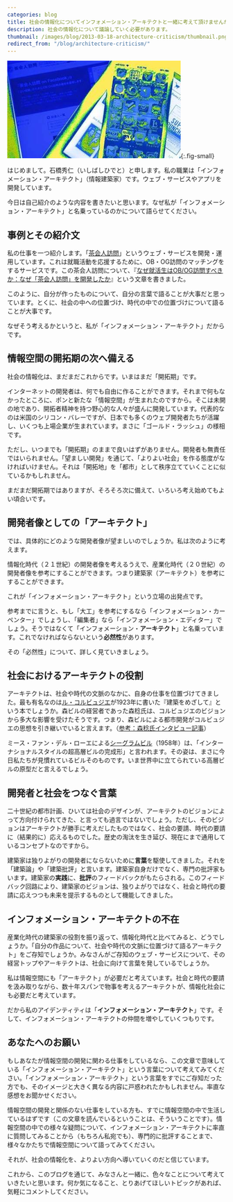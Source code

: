 ```yaml
---
categories: blog
title: 社会の情報化についてインフォメーション・アーキテクトと一緒に考えて頂けませんか？
description: 社会の情報化について議論していく必要があります。
thumbnail: /images/blog/2013-03-18-architecture-criticism/thumbnail.png
redirect_from: "/blog/architecture-criticism/"
---
```


![](/images/blog/2013-03-18-architecture-criticism/architecture-criticism.jpg){:.fig-small}

はじめまして。石橋秀仁（いしばしひでと）と申します。私の職業は「インフォメーション・アーキテクト」（情報建築家）です。ウェブ・サービスやアプリを開発しています。

今日は自己紹介のような内容を書きたいと思います。なぜ私が「インフォメーション・アーキテクト」と名乗っているのかについて語らせてください。

## 事例とその紹介文 ##

私の仕事を一つ紹介します。「[茶会人訪問]」というウェブ・サービスを開発・運用しています。これは就職活動を応援するために、OB・OG訪問のマッチングをするサービスです。この茶会人訪問について、『[なぜ就活生はOB/OG訪問すべきか：なぜ「茶会人訪問」を開発したか]』という文章を書きました。

[茶会人訪問]: http://www.chakaijin.jp/
[なぜ就活生はOB/OG訪問すべきか：なぜ「茶会人訪問」を開発したか]: http://zerobase.jp/blog/2012/02/obog.html

このように、自分が作ったものについて、自分の言葉で語ることが大事だと思っています。とくに、社会の中への位置づけ、時代の中での位置づけについて語ることが大事です。

なぜそう考えるかというと、私が「インフォメーション・アーキテクト」だからです。

## 情報空間の開拓期の次へ備える ##

社会の情報化は、まだまだこれからです。いまはまだ「開拓期」です。

インターネットの開発者は、何でも自由に作ることができます。それまで何もなかったところに、ポンと新たな「情報空間」が生まれたのですから。そこは未開の地であり、開拓者精神を持つ野心的な人々が盛んに開発しています。代表的なのは米国のシリコン・バレーですが、日本でも多くのウェブ開発者たちが活躍し、いくつも上場企業が生まれています。まさに「ゴールド・ラッシュ」の様相です。

ただし、いつまでも「開拓期」のままで良いはずがありません。開発者も無責任ではいられません。「望ましい開発」を通じて、「よりよい社会」を作る態度がなければいけません。それは「開拓地」を「都市」として秩序立てていくことに似ているかもしれません。

まだまだ開拓期ではありますが、そろそろ次に備えて、いろいろ考え始めてもよい頃合いです。

## 開発者像としての「アーキテクト」 ##

では、具体的にどのような開発者像が望ましいのでしょうか。私は次のように考えます。

情報化時代（２１世紀）の開発者像を考えるうえで、産業化時代（２０世紀）の開発者像を参考にすることができます。つまり建築家（アーキテクト）を参考にすることができます。

これが「インフォメーション・アーキテクト」という立場の出発点です。

参考までに言うと、もし「大工」を参考にするなら「インフォメーション・カーペンター」でしょうし、「編集者」なら「インフォメーション・エディター」でしょう。そうではなくて「インフォメーション・**アーキテクト**」と名乗っています。これでなければならないという**必然性**があります。

その「必然性」について、詳しく見ていきましょう。

## 社会におけるアーキテクトの役割 ##

アーキテクトは、社会や時代の文脈のなかに、自身の仕事を位置づけてきました。最も有名なのは[ル・コルビュジエ]が1923年に書いた『建築をめざして』という本でしょうか。森ビルの経営者であった森稔氏は、コルビュジエのビジョンから多大な影響を受けたそうです。つまり、森ビルによる都市開発がコルビュジエの思想を引き継いでいると言えます。（[参考：森稔氏インタビュー記事]）

[ル・コルビュジエ]: http://ja.wikipedia.org/wiki/%E3%83%AB%E3%83%BB%E3%82%B3%E3%83%AB%E3%83%93%E3%83%A5%E3%82%B8%E3%82%A8
[参考：森稔氏インタビュー記事]: http://president.jp/articles/-/7864

ミース・ファン・デル・ローエによる[シーグラムビル]（1958年）は、「インターナショナルスタイルの超高層ビルの完成形」と言われます。その姿は、まさに今日私たちが見慣れているビルそのものです。いま世界中に立てられている高層ビルの原型だと言えるでしょう。

[シーグラムビル]: http://ja.wikipedia.org/wiki/%E3%82%B7%E3%83%BC%E3%82%B0%E3%83%A9%E3%83%A0%E3%83%93%E3%83%AB

## 開発者と社会をつなぐ言葉 ##

二十世紀の都市計画、ひいては社会のデザインが、アーキテクトのビジョンによって方向付けられてきた、と言っても過言ではないでしょう。ただし、そのビジョンはアーキテクトが勝手に考えだしたものではなく、社会の要請、時代の要請に（結果的に）応えるものでした。歴史の淘汰を生き延び、現在にまで通用しているコンセプトなのですから。

建築家は独りよがりの開発者にならないために**言葉**を駆使してきました。それを「建築論」や「建築批評」と言います。建築家自身だけでなく、専門の批評家もいます。建築家の**実践**に、**批評**のフィードバックがもたらされる。このフィードバック回路により、建築家のビジョンは、独りよがりではなく、社会と時代の要請に応えつつも未来を提示するものとして機能してきました。

## インフォメーション・アーキテクトの不在 ##

産業化時代の建築家の役割を振り返って、情報化時代と比べてみると、どうでしょうか。「自分の作品について、社会や時代の文脈に位置づけて語るアーキテクト」をご存知でしょうか。みなさんがご存知のウェブ・サービスについて、その経営トップやアーキテクトは、社会に向けて言葉を発しているでしょうか。

私は情報空間にも「アーキテクト」が必要だと考えています。社会と時代の要請を汲み取りながら、数十年スパンで物事を考えるアーキテクトが、情報化社会にも必要だと考えています。

だから私のアイデンティティは「**インフォメーション・アーキテクト**」です。そして、インフォメーション・アーキテクトの仲間を増やしていくつもりです。

## あなたへのお願い ##

もしあなたが情報空間の開発に関わる仕事をしているなら、この文章で意味している「インフォメーション・アーキテクト」という言葉について考えてみてください。「インフォメーション・アーキテクト」という言葉をすでにご存知だった方でも、そのイメージと大きく異なる内容に戸惑われたかもしれません。率直な感想をお聞かせください。

情報空間の開発と関係のない仕事をしている方も、すでに情報空間の中で生活しているはずです（この文章を読んでいるということは、そういうことです）。情報空間の中での様々な疑問について、インフォメーション・アーキテクトに率直に質問してみることから（もちろん私宛でも）、専門的に批評することまで、様々なかたちで情報空間について語ってみてください。

それが、社会の情報化を、よりよい方向へ導いていくのだと信じています。

これから、このブログを通じて、みなさんと一緒に、色々なことについて考えていきたいと思います。何か気になること、とりあげてほしいトピックがあれば、気軽にコメントしてください。

